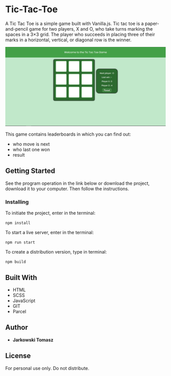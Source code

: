 # Tic-Tac-Toe

A Tic Tac Toe is a simple game built with Vanilla.js. Tic tac toe is a paper-and-pencil game for two players, X and O, who take turns marking the spaces in a 3×3 grid. The player who succeeds in placing three of their marks in a horizontal, vertical, or diagonal row is the winner.

![screen_one](./src/img/one.png)

This game contains leaderboards in which you can find out:

- who move is next
- who last one won
- result

## Getting Started

See the program operation in the link below or download the project, download it to your computer. Then follow the instructions.

### Installing

To initiate the project, enter in the terminal:

```
npm install
```

To start a live server, enter in the terminal:

```
npm run start
```

To create a distribution version, type in terminal:

```
npm build
```

## Built With

- HTML
- SCSS
- JavaScript
- GIT
- Parcel

## Author

- **Jarkowski Tomasz**

## License

For personal use only. Do not distribute.
